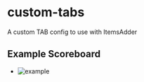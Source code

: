 # custom-tabs
A custom TAB config to use with ItemsAdder

## Example Scoreboard
- ![example](https://i.imgur.com/wQrMANo.png)
